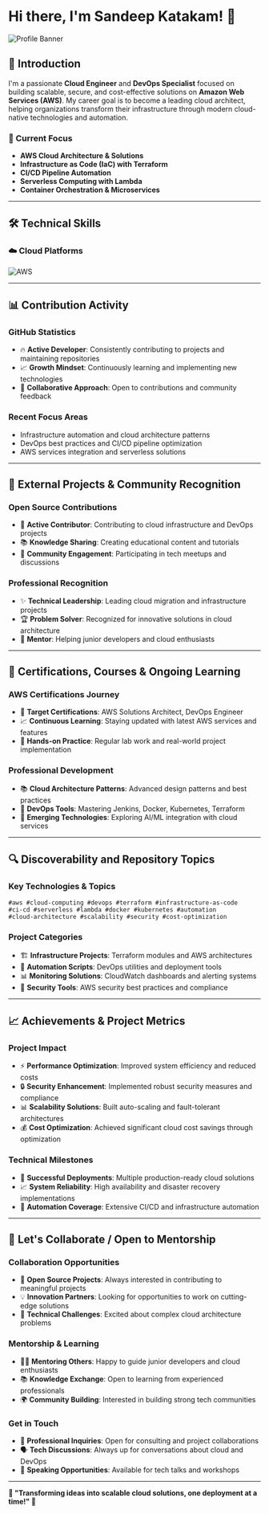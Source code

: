 # Hi there, I'm Sandeep Katakam! 👋
![Profile Banner](https://github.com/sandeepkatakam21/sandeepkatakam21/blob/main/assets/banner.png)

## 🚀 Introduction
I'm a passionate **Cloud Engineer** and **DevOps Specialist** focused on building scalable, secure, and cost-effective solutions on **Amazon Web Services (AWS)**. My career goal is to become a leading cloud architect, helping organizations transform their infrastructure through modern cloud-native technologies and automation.

### 🎯 Current Focus
- **AWS Cloud Architecture & Solutions**
- **Infrastructure as Code (IaC) with Terraform**
- **CI/CD Pipeline Automation**
- **Serverless Computing with Lambda**
- **Container Orchestration & Microservices**

---

## 🛠️ Technical Skills

### ☁️ Cloud Platforms
![AWS](https://img.shields.io/badge/AWS-%23FF9900.svg?style=for-the-badge&logo=amazon-aws&logoColor=white)

---

## 📊 Contribution Activity

### GitHub Statistics
- 🔥 **Active Developer**: Consistently contributing to projects and maintaining repositories
- 📈 **Growth Mindset**: Continuously learning and implementing new technologies
- 🤝 **Collaborative Approach**: Open to contributions and community feedback

### Recent Focus Areas
- Infrastructure automation and cloud architecture patterns
- DevOps best practices and CI/CD pipeline optimization
- AWS services integration and serverless solutions

---

## 👥 External Projects & Community Recognition

### Open Source Contributions
- 🌟 **Active Contributor**: Contributing to cloud infrastructure and DevOps projects
- 📚 **Knowledge Sharing**: Creating educational content and tutorials
- 🎤 **Community Engagement**: Participating in tech meetups and discussions

### Professional Recognition
- ✨ **Technical Leadership**: Leading cloud migration and infrastructure projects
- 🏆 **Problem Solver**: Recognized for innovative solutions in cloud architecture
- 📖 **Mentor**: Helping junior developers and cloud enthusiasts

---

## 🏅 Certifications, Courses & Ongoing Learning

### AWS Certifications Journey
- 🎯 **Target Certifications**: AWS Solutions Architect, DevOps Engineer
- 📈 **Continuous Learning**: Staying updated with latest AWS services and features
- 🔄 **Hands-on Practice**: Regular lab work and real-world project implementation

### Professional Development
- 📚 **Cloud Architecture Patterns**: Advanced design patterns and best practices
- 🔧 **DevOps Tools**: Mastering Jenkins, Docker, Kubernetes, Terraform
- 🚀 **Emerging Technologies**: Exploring AI/ML integration with cloud services

---

## 🔍 Discoverability and Repository Topics

### Key Technologies & Topics
```
#aws #cloud-computing #devops #terraform #infrastructure-as-code
#ci-cd #serverless #lambda #docker #kubernetes #automation
#cloud-architecture #scalability #security #cost-optimization
```

### Project Categories
- 🏗️ **Infrastructure Projects**: Terraform modules and AWS architectures
- 🔄 **Automation Scripts**: DevOps utilities and deployment tools
- 📊 **Monitoring Solutions**: CloudWatch dashboards and alerting systems
- 🔐 **Security Tools**: AWS security best practices and compliance

---

## 📈 Achievements & Project Metrics

### Project Impact
- ⚡ **Performance Optimization**: Improved system efficiency and reduced costs
- 🔒 **Security Enhancement**: Implemented robust security measures and compliance
- 📊 **Scalability Solutions**: Built auto-scaling and fault-tolerant architectures
- 💰 **Cost Optimization**: Achieved significant cloud cost savings through optimization

### Technical Milestones
- 🚀 **Successful Deployments**: Multiple production-ready cloud solutions
- 📈 **System Reliability**: High availability and disaster recovery implementations
- 🔧 **Automation Coverage**: Extensive CI/CD and infrastructure automation

---

## 🌱 Let's Collaborate / Open to Mentorship

### Collaboration Opportunities
- 🤝 **Open Source Projects**: Always interested in contributing to meaningful projects
- 💡 **Innovation Partners**: Looking for opportunities to work on cutting-edge solutions
- 🎯 **Technical Challenges**: Excited about complex cloud architecture problems

### Mentorship & Learning
- 👨‍🏫 **Mentoring Others**: Happy to guide junior developers and cloud enthusiasts
- 📚 **Knowledge Exchange**: Open to learning from experienced professionals
- 🌍 **Community Building**: Interested in building strong tech communities

### Get in Touch
- 📧 **Professional Inquiries**: Open for consulting and project collaborations
- 🗣️ **Tech Discussions**: Always up for conversations about cloud and DevOps
- 🎪 **Speaking Opportunities**: Available for tech talks and workshops

---

**💫 "Transforming ideas into scalable cloud solutions, one deployment at a time!" 💫**
